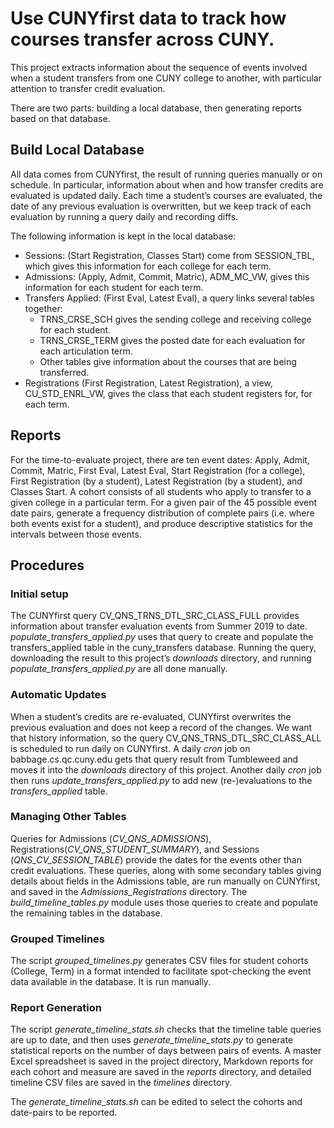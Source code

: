 # Use CUNYfirst data to track how courses transfer across CUNY.

This project extracts information about the sequence of events involved when a student transfers
from one CUNY college to another, with particular attention to transfer credit evaluation.

There are two parts: building a local database, then generating reports based on that database.

## Build Local Database

All data comes from CUNYfirst, the result of running queries manually or on schedule. In particular,
information about when and how transfer credits are evaluated is updated daily. Each time a
student’s courses are evaluated, the date of any previous evaluation is overwritten, but we keep
track of each evaluation by running a query daily and recording diffs.

The following information is kept in the local database:

- Sessions: (Start Registration, Classes Start) come from SESSION\_TBL, which gives this information
  for each college for each term.
- Admissions: (Apply, Admit, Commit, Matric), ADM\_MC\_VW, gives this information for
  each student for each term.
- Transfers Applied: (First Eval, Latest Eval), a query links several tables together:
    - TRNS\_CRSE\_SCH gives the sending college and receiving college for each student.
    - TRNS\_CRSE\_TERM gives the posted date for each evaluation for each articulation term.
    - Other tables give information about the courses that are being transferred.
- Registrations (First Registration, Latest Registration), a view, CU\_STD\_ENRL\_VW, gives
  the class that each student registers for, for each term.

## Reports

For the time-to-evaluate project, there are ten event dates: Apply, Admit, Commit, Matric, First
Eval, Latest Eval, Start Registration (for a college), First Registration (by a student), Latest
Registration (by a student), and Classes Start. A cohort consists of all students who apply to
transfer to a given college in a particular term. For a given pair of the 45 possible event date
pairs, generate a frequency distribution of complete pairs (i.e. where both events exist for a
student), and produce descriptive statistics for the intervals between those events.

## Procedures

### Initial setup

The CUNYfirst query CV\_QNS\_TRNS\_DTL\_SRC\_CLASS\_FULL provides information about transfer
evaluation events from Summer 2019 to date. _populate\_transfers\_applied.py_ uses that query to
create and populate the transfers\_applied table in the cuny\_transfers database. Running the query,
downloading the result to this project’s _downloads_ directory, and running
_populate\_transfers\_applied.py_ are all done manually.

### Automatic Updates

When a student’s credits are re-evaluated, CUNYfirst overwrites the previous evaluation and does not
keep a record of the changes. We want that history information, so the query
CV\_QNS\_TRNS\_DTL\_SRC\_CLASS\_ALL is scheduled to run daily on CUNYfirst. A daily _cron_ job on
babbage.cs.qc.cuny.edu gets that query result from Tumbleweed and moves it into the _downloads_
directory of this project. Another daily _cron_ job then runs _update\_transfers\_applied.py_ to add
new (re-)evaluations to the _transfers\_applied_ table.

### Managing Other Tables

Queries for Admissions (_CV\_QNS\_ADMISSIONS_), Registrations(_CV\_QNS\_STUDENT\_SUMMARY_), and
Sessions (_QNS\_CV\_SESSION\_TABLE_) provide the dates for the events other than credit evaluations.
These queries, along with some secondary tables giving details about fields in the Admissions
table, are run manually on CUNYfirst, and saved in the _Admissions\_Registrations_ directory. The
_build\_timeline\_tables.py_ module uses those queries to create and populate the remaining tables
in the database.

### Grouped Timelines

The script _grouped\_timelines.py_ generates CSV files for student cohorts (College, Term) in a
format intended to facilitate spot-checking the event data available in the database. It is run
manually.

### Report Generation

The script _generate\_timeline\_stats.sh_ checks that the timeline table queries are up to date,
and then uses _generate\_timeline\_stats.py_ to generate statistical reports on the number of days
between pairs of events. A master Excel spreadsheet is saved in the project directory, Markdown
reports for each cohort and measure are saved in the _reports_ directory, and detailed timeline CSV
files are saved in the _timelines_ directory.

The _generate\_timeline\_stats.sh_ can be edited to select the cohorts and date-pairs to be
reported.
